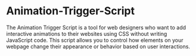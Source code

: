 # Animation-Trigger-Script
The Animation Trigger Script is a tool for web designers who want to add interactive animations to their websites using CSS without writing JavaScript code. This script allows you to control how elements on your webpage change their appearance or behavior based on user interactions.
